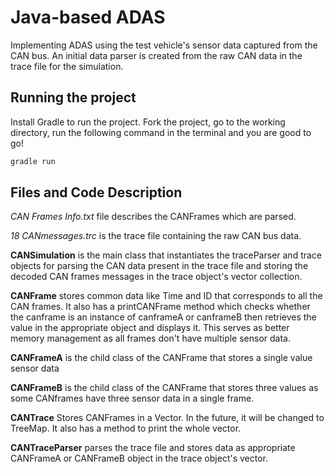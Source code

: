 # Java-based ADAS

Implementing ADAS using the test vehicle's sensor data captured from the CAN bus. An initial data parser is created from the raw CAN data in the trace file for the simulation.

## Running the project

Install Gradle to run the project. Fork the project, go to the working directory, run the following command in the terminal and you are good to go!

```gradle
gradle run
```

## Files and Code Description

*CAN Frames Info.txt* file describes the CANFrames which are parsed.

*18 CANmessages.trc* is the trace file containing the raw CAN bus data.

**CANSimulation** is the main class that instantiates the traceParser and trace objects for parsing the CAN data present in the trace file and storing the decoded CAN frames messages in the trace object's vector collection.

**CANFrame** stores common data like Time and ID that corresponds to all the CAN frames. It also has a printCANFrame method which checks whether the canframe is an instance of canframeA or canframeB then retrieves the value in the appropriate object and displays it. This serves as better memory management as all frames don't have multiple sensor data.

**CANFrameA** is the child class of the CANFrame that stores a single value sensor data

**CANFrameB** is the child class of the CANFrame that stores three values as some CANframes have three sensor data in a single frame.

**CANTrace** Stores CANFrames in a Vector. In the future, it will be changed to TreeMap. It also has a method to print the whole vector.

**CANTraceParser** parses the trace file and stores data as appropriate CANFrameA or CANFrameB object in the trace object's vector.
